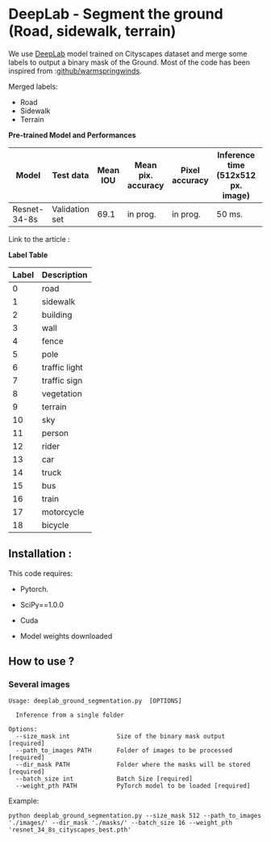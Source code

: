 # DeepLab - Segment the ground (Road, sidewalk, terrain)

We use [DeepLab](https://arxiv.org/pdf/1606.00915.pdf) model trained on Cityscapes dataset and merge some labels to output a binary mask of the Ground. Most of the code has been inspired from :[github/warmspringwinds](https://github.com/warmspringwinds/pytorch-segmentation-detection).

Merged labels: 

- Road
- Sidewalk
- Terrain

 
 **Pre-trained Model and Performances** 
 
 | Model            | Test data |Mean IOU | Mean pix. accuracy | Pixel accuracy|Inference time (512x512 px. image) | Model Download Link |
|------------------|-----------|---------|--------------------|----------------|----|---------------------|
| Resnet-34-8s   | Validation set  |69.1  | in prog.           | in prog.       |50 ms.| [Dropbox](https://www.dropbox.com/s/jeaw9ny0jtl60uc/resnet_34_8s_cityscapes_best.pth?dl=0)            |


Link to the article : 



**Label Table**

| Label            | Description |
|------------------|-----------|
| 0            | road |
| 1            | sidewalk |
| 2            | building |
| 3            | wall |
| 4            | fence |
| 5            | pole |
| 6            | traffic light |
| 7            | traffic sign |
| 8 | vegetation |
| 9            | terrain|
| 10            | sky |
| 11            | person |
| 12            | rider |
| 13            | car |
| 14            | truck|
| 15            | bus|
| 16            | train|
| 17            | motorcycle|
| 18            | bicycle|


## Installation : 

This code requires:

- Pytorch.
- SciPy==1.0.0
- Cuda

- Model weights downloaded

## How to use ?
### Several images
```
Usage: deeplab_ground_segmentation.py  [OPTIONS]

  Inference from a single folder

Options:
  --size_mask int             Size of the binary mask output [required]
  --path_to_images PATH       Folder of images to be processed [required]
  --dir_mask PATH             Folder where the masks will be stored [required]
  --batch_size int            Batch Size [required]
  --weight_pth PATH           PyTorch model to be loaded [required]

```

Example:

```python deeplab_ground_segmentation.py --size_mask 512 --path_to_images './images/' --dir_mask './masks/' --batch_size 16 --weight_pth 'resnet_34_8s_cityscapes_best.pth'```
